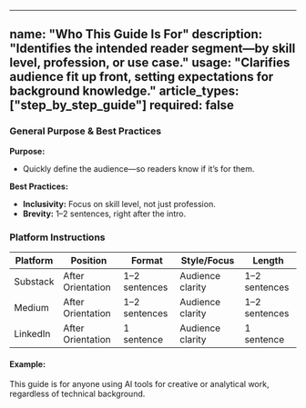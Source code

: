 <!-- who_this_guide_is_for.md -->
---
name: "Who This Guide Is For"
description: "Identifies the intended reader segment—by skill level, profession, or use case."
usage: "Clarifies audience fit up front, setting expectations for background knowledge."
article_types: ["step_by_step_guide"]
required: false
---

### General Purpose & Best Practices

**Purpose:**
* Quickly define the audience—so readers know if it’s for them.

**Best Practices:**
* **Inclusivity:** Focus on skill level, not just profession.
* **Brevity:** 1–2 sentences, right after the intro.

### Platform Instructions

| Platform | Position      | Format        | Style/Focus   | Length      |
| -------- | -------------| ------------- | ------------ | ----------- |
| Substack | After Orientation | 1–2 sentences | Audience clarity | 1–2 sentences|
| Medium   | After Orientation | 1–2 sentences | Audience clarity | 1–2 sentences|
| LinkedIn | After Orientation | 1 sentence    | Audience clarity | 1 sentence   |

#### Example:
This guide is for anyone using AI tools for creative or analytical work, regardless of technical background.
